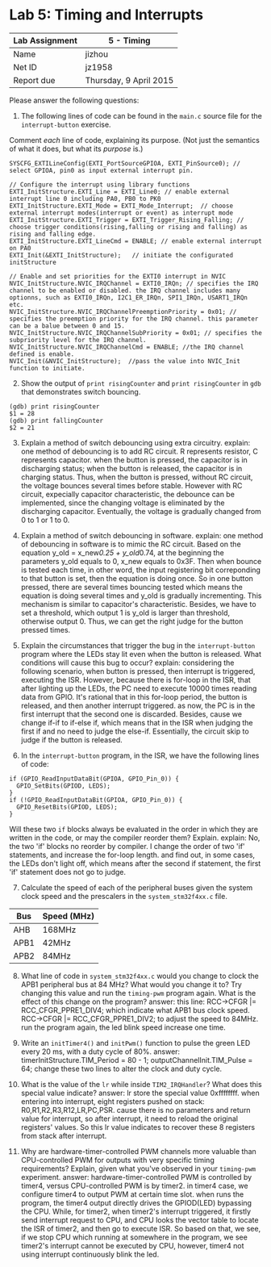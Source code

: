 Lab 5: Timing and Interrupts
============================

Lab Assignment | 5 - Timing
-------------- | -----------------------
Name             | jizhou	
Net ID           | jz1958
Report due       | Thursday, 9 April 2015


Please answer the following questions:

1) The following lines of code can be found in the `main.c` source file for the `interrupt-button` exercise.

Comment *each* line of code, explaining its purpose. (Not just the semantics of what it does, but what its *purpose* is.)

```
SYSCFG_EXTILineConfig(EXTI_PortSourceGPIOA, EXTI_PinSource0); // select GPIOA, pin0 as input external interrupt pin.

// Configure the interrupt using library functions
EXTI_InitStructure.EXTI_Line = EXTI_Line0; // enable external interrupt line 0 including PA0, PB0 to PK0
EXTI_InitStructure.EXTI_Mode = EXTI_Mode_Interrupt;  // choose external interrupt modes(interrupt or event) as interrupt mode
EXTI_InitStructure.EXTI_Trigger = EXTI_Trigger_Rising_Falling; // choose trigger conditions(rising,falling or rising and falling) as rising and falling edge.
EXTI_InitStructure.EXTI_LineCmd = ENABLE; // enable external interrupt on PA0
EXTI_Init(&EXTI_InitStructure);   // initiate the configurated initStructure 

// Enable and set priorities for the EXTI0 interrupt in NVIC
NVIC_InitStructure.NVIC_IRQChannel = EXTI0_IRQn; // specifies the IRQ channel to be enabled or disabled. the IRQ channel includes many optionns, such as EXTI0_IRQn, I2C1_ER_IRQn, SPI1_IRQn, USART1_IRQn etc.
NVIC_InitStructure.NVIC_IRQChannelPreemptionPriority = 0x01; // specifies the preemption priority for the IRQ channel. this parameter can be a balue between 0 and 15.
NVIC_InitStructure.NVIC_IRQChannelSubPriority = 0x01; // specifies the subpriority level for the IRQ channel.
NVIC_InitStructure.NVIC_IRQChannelCmd = ENABLE; //the IRQ channel defined is enable.
NVIC_Init(&NVIC_InitStructure);  //pass the value into NVIC_Init function to initiate.
```

2) Show the output of `print risingCounter` and `print risingCounter` in `gdb` that demonstrates switch bouncing.


```
(gdb) print risingCounter
$1 = 28
(gdb) print fallingCounter
$2 = 21

```

3) Explain a method of switch debouncing using extra circuitry.
explain: one method of debouncing is to add RC circuit. R represents resistor, C represents capacitor. when the button is pressed, the capacitor is in discharging status; when the button is released, the capacitor is in charging status. Thus, when the button is pressed, without RC circuit, the voltage bounces several times before stable. However with RC circuit, expecially capacitor characteristic, the debounce can be implemented, since the changing voltage is eliminated by the discharging capacitor. Eventually, the voltage is gradually changed from 0 to 1 or 1 to 0.

4) Explain a method of switch debouncing in software.
explain: one method of debouncing in software is to mimic the RC circuit. Based on the equation y_old = x_new*0.25 + y_old*0.74, at the beginning the parameters y_old equals to 0, x_new equals to 0x3F. Then when bounce is tested each time, in other word, the input registering bit correponding to that button is set, then the equation is doing once. So in one button pressed, there are several times bouncing tested which means the equation is doing several times and y_old is gradually incrementing. This mechanism is similar to capacitor's characteristic. Besides, we have to set a threshold, which output 1 is y_old is larger than threshold, otherwise output 0. Thus, we can get the right judge for the button pressed times.

5) Explain the circumstances that trigger the bug in the
`interrupt-button` program where the LEDs stay lit even
when the button is released. What conditions will cause
this bug to occur?
explain: considering the following scenario, when button is pressed, then interrupt is triggered, executing the ISR. However, because there is for-loop in the ISR, that after lighting up the LEDs, the PC need to execute 10000 times reading data from GPIO. It's rational that in this for-loop period, the button is released, and then another interrupt triggered. as now, the PC is in the first interrupt that the second one is discarded. Besides, cause we change if-if to if-else if, which means that in the ISR when judging the first if and no need to judge the else-if. Essentially, the circuit skip to judge if the button is released.

6) In the `interrupt-button` program, in the ISR, we
have the following lines of code:

```
if (GPIO_ReadInputDataBit(GPIOA, GPIO_Pin_0)) {
  GPIO_SetBits(GPIOD, LEDS);
}
if (!GPIO_ReadInputDataBit(GPIOA, GPIO_Pin_0)) {
  GPIO_ResetBits(GPIOD, LEDS);
}
```

Will these two `if` blocks always be evaluated in the
order in which they are written in the code, or
may the compiler reorder them? Explain.
explain:
No, the two 'if' blocks no reorder by compiler. I change the order of two 'if' statements, and increase the for-loop length. and find out, in some cases, the LEDs don't light off, which means after the second if statement, the first 'if' statement does not go to judge. 


7) Calculate the speed of each of the peripheral buses
given the system clock speed and the prescalers
in the `system_stm32f4xx.c` file.

Bus   | Speed (MHz)
----- |------------
AHB   | 168MHz
APB1  | 42MHz
APB2  | 84MHz



8) What line of code in `system_stm32f4xx.c` would you
change to clock the APB1 peripheral bus at 84 MHz? What would you change it to? Try changing this value and run the
`timing-pwm` program again. What is the effect of this change
on the program?
answer: 
this line:
    RCC->CFGR |= RCC_CFGR_PPRE1_DIV4;
which indicate what APB1 bus clock speed. 
    RCC->CFGR |= RCC_CFGR_PPRE1_DIV2; to adjust the speed to 84MHz. run the program again, the led blink speed increase one time.

9) Write an `initTimer4()` and `initPwm()` function to pulse the green LED every 
20 ms, with a duty cycle of 80%.
answer:
    timerInitStructure.TIM_Period = 80 - 1;
    outputChannelInit.TIM_Pulse = 64;
change these two lines to alter the clock and duty cycle.


10) What is the value of the `lr` while inside `TIM2_IRQHandler`? What
does this special value indicate?
answer:
	lr store the special value 0xffffffff. when entering into interrupt, eight registers pushed on stack: R0,R1,R2,R3,R12,LR,PC,PSR. cause there is no parameters and return value for interrupt, so after interrupt, it need to reload the original registers' values. So this lr value indicates to recover these 8 registers from stack after interrupt.

11) Why are hardware-timer-controlled PWM channels more valuable than CPU-controlled PWM 
for outputs with very specific timing requirements? Explain, given what you've observed in your `timing-pwm` experiment.
answer:
	hardware-timer-controlled PWM is controlled by timer4, versus CPU-controlled PWM is by timer2. in timer4 case, we configure timer4 to output PWM at certain time slot. when runs the program, the timer4 output directly drives the GPIOD(LED) bypassing the CPU. While, for timer2, when timer2's interrupt triggered, it firstly send interrupt request to CPU, and CPU looks the vector table to locate the ISR of timer2, and then go to execute ISR. 
	So based on that, we see, if we stop CPU which running at somewhere in the program, we see timer2's interrupt cannot be executed by CPU, however, timer4 not using interrupt continuously blink the led.



